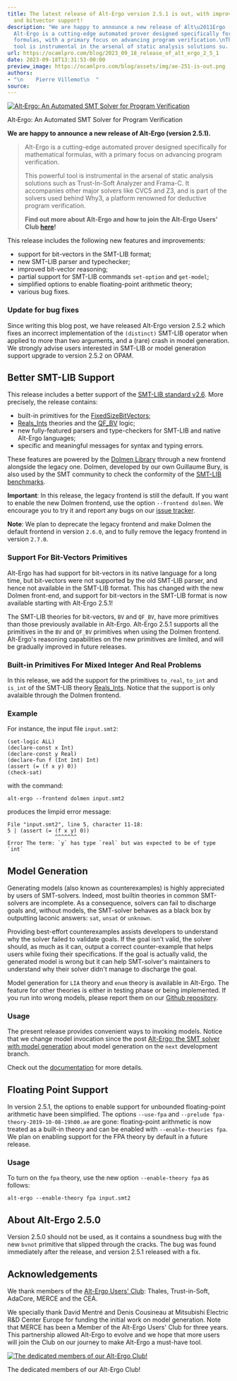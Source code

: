 ```yaml
---
title: The latest release of Alt-Ergo version 2.5.1 is out, with improved SMT-LIB
  and bitvector support!
description: "We are happy to announce a new release of Alt\u2011Ergo (version 2.5.1).
  Alt-Ergo is a cutting-edge automated prover designed specifically for mathematical
  formulas, with a primary focus on advancing program verification.\nThis powerful
  tool is instrumental in the arsenal of static analysis solutions su..."
url: https://ocamlpro.com/blog/2023_09_18_release_of_alt_ergo_2_5_1
date: 2023-09-18T13:31:53-00:00
preview_image: https://ocamlpro.com/blog/assets/img/ae-251-is-out.png
authors:
- "\n    Pierre Villemot\n  "
source:
---
```


<p>

</p><div class="figure">
  <p>
    <a href="https://ocamlpro.com/blog/assets/img/ae-251-is-out.png">
      <img src="https://ocamlpro.com/blog/assets/img/ae-251-is-out.png" alt="Alt‑Ergo: An Automated SMT Solver for Program Verification">
    </a>
    </p><div class="caption">
      Alt‑Ergo: An Automated SMT Solver for Program Verification
    </div>
  <p></p>
</div>
<p></p>
<p><strong>We are happy to announce a new release of Alt‑Ergo (version 2.5.1).</strong></p>
<blockquote>
<p>Alt-Ergo is a cutting-edge automated prover designed specifically for mathematical formulas, with a primary focus on advancing program verification.</p>
<p>This powerful tool is instrumental in the arsenal of static analysis solutions such as Trust-In-Soft Analyzer and Frama-C. It accompanies other major solvers like CVC5 and Z3, and is part of the solvers used behind Why3, a platform renowned for deductive program verification.</p>
<p><strong>Find out more about Alt‑Ergo and how to join the Alt-Ergo Users' Club <a href="https://alt-ergo.ocamlpro.com/#about">here</a>!</strong></p>
</blockquote>
<p>This release includes the following new features and improvements:</p>
<ul>
<li>support for bit-vectors in the SMT-LIB format;
</li>
<li>new SMT-LIB parser and typechecker;
</li>
<li>improved bit-vector reasoning;
</li>
<li>partial support for SMT-LIB commands <code>set-option</code> and <code>get-model</code>;
</li>
<li>simplified options to enable floating-point arithmetic theory;
</li>
<li>various bug fixes.
</li>
</ul>
<h3>Update for bug fixes</h3>
<p>Since writing this blog post, we have released Alt-Ergo version 2.5.2 which fixes an incorrect implementation of the <code>(distinct)</code> SMT-LIB operator when applied to more than two arguments, and a (rare) crash in model generation. We strongly advise users interested in SMT-LIB or model generation support upgrade to version 2.5.2 on OPAM.</p>
<h2>Better SMT-LIB Support</h2>
<p>This release includes a better support of the
<a href="https://smtlib.cs.uiowa.edu/papers/smt-lib-reference-v2.6-r2021-05-12.pdf">SMT-LIB standard v2.6</a>.
More precisely, the release contains:</p>
<ul>
<li>built-in primitives for the
<a href="https://smtlib.cs.uiowa.edu/theories-FixedSizeBitVectors.shtml">FixedSizeBitVectors</a>;
</li>
<li><a href="https://smtlib.cs.uiowa.edu/theories-Reals_Ints.shtml">Reals_Ints</a> theories
and the <a href="https://smtlib.cs.uiowa.edu/logics-all.shtml#QF_BV">QF_BV</a> logic;
</li>
<li>new fully-featured parsers and type-checkers for SMT-LIB and native Alt-Ergo languages;
</li>
<li>specific and meaningful messages for syntax and typing errors.
</li>
</ul>
<p>These features are powered by the
<a href="https://github.com/Gbury/dolmen">Dolmen Library</a> through
a new frontend alongside the legacy one. Dolmen, developed by our own Guillaume Bury,
is also used by the SMT community to check the conformity of the
<a href="https://smtlib.cs.uiowa.edu/benchmarks.shtml">SMT-LIB benchmarks</a>.</p>
<p><strong>Important</strong>:
In this release, the legacy frontend is still the default.
If you want to enable the new Dolmen frontend, use the option
<code>--frontend dolmen</code>. We encourage you to try it and report any bugs on our
<a href="https://github.com/OCamlPro/alt-ergo/issues">issue tracker</a>.</p>
<p><strong>Note</strong>: We plan to deprecate the legacy frontend and make Dolmen the default frontend in version <code>2.6.0</code>, and to fully remove the legacy frontend in version <code>2.7.0</code>.</p>
<h3>Support For Bit-Vectors Primitives</h3>
<p>Alt-Ergo has had support for bit-vectors in its native language for a long time,
but bit-vectors were not supported by the old SMT-LIB parser, and hence not
available in the SMT-LIB format. This has changed with the new Dolmen front-end,
and support for bit-vectors in the SMT-LIB format is now available starting with
Alt-Ergo 2.5.1!</p>
<p>The SMT-LIB theories for bit-vectors, <code>BV</code> and <code>QF_BV</code>, have more primitives than
those previously available in Alt-Ergo. Alt-Ergo 2.5.1 supports all the
primitives in the <code>BV</code> and <code>QF_BV</code> primitives when using the Dolmen frontend.
Alt-Ergo's reasoning capabilities on the new primitives are limited, and will
be gradually improved in future releases.</p>
<h3>Built-in Primitives For Mixed Integer And Real Problems</h3>
<p>In this release, we add the support for the
primitives <code>to_real</code>, <code>to_int</code> and <code>is_int</code> of the SMT-LIB theory
<a href="https://smtlib.cs.uiowa.edu/theories-Reals_Ints.shtml">Reals_Ints</a>.
Notice that the support is only avalaible through the Dolmen frontend.</p>
<h3>Example</h3>
<p>For instance, the input file <code>input.smt2</code>:</p>
<pre><code class="language-shell-session">(set-logic ALL)
(declare-const x Int)
(declare-const y Real)
(declare-fun f (Int Int) Int)
(assert (= (f x y) 0))
(check-sat)
</code></pre>
<p>with the command:</p>
<pre><code class="language-shell-session">alt-ergo --frontend dolmen input.smt2
</code></pre>
<p>produces the limpid error message:</p>
<pre><code class="language-shell-session">File "input.smt2", line 5, character 11-18:
5 | (assert (= (f x y) 0))
               ^^^^^^^
Error The term: `y` has type `real` but was expected to be of type `int`
</code></pre>
<h2>Model Generation</h2>
<p>Generating models (also known as counterexamples) is highly appreciated by
users of SMT-solvers. Indeed, most builtin theories in common SMT-solvers
are incomplete. As a consequence, solvers can fail to discharge goals and,
without models, the SMT-solver behaves as a black box by outputting laconic
answers: <code>sat</code>, <code>unsat</code> or <code>unknown</code>.</p>
<p>Providing best-effort counterexamples assists developers
to understand why the solver failed to validate goals. If the goal isn't valid,
the solver should, as much as it can, output a correct counter-example that helps
users while fixing their specifications. If the goal is actually valid, the
generated model is wrong but it can help SMT-solver's maintainers to understand
why their solver didn't manage to discharge the goal.</p>
<p>Model generation for <code>LIA</code> theory and <code>enum</code> theory is available in Alt-Ergo.
The feature for other theories is either in testing phase or being implemented.
If you run into wrong models, please report them on our
<a href="https://github.com/OCamlPro/alt-ergo/issues">Github repository</a>.</p>
<h3>Usage</h3>
<p>The present release provides convenient ways to invoking models.
Notice that we change model invocation since the post
<a href="https://ocamlpro.com/blog/2022_11_16_alt-ergo-models/">Alt-Ergo: the SMT solver with model generation</a>
about model generation on the <code>next</code> development branch.</p>
<p>Check out the <a href="https://ocamlpro.github.io/alt-ergo/Usage/index.html#generating-models">documentation</a> for more details.</p>
<h2>Floating Point Support</h2>
<p>In version 2.5.1, the options to enable support for unbounded floating-point
arithmetic have been simplified. The options <code>--use-fpa</code> and
<code>--prelude fpa-theory-2019-10-08-19h00.ae</code> are gone: floating-point arithmetic
is now treated as a built-in theory and can be enabled with
<code>--enable-theories fpa</code>. We plan on enabling support for the FPA theory by default
in a future release.</p>
<h3>Usage</h3>
<p>To turn on the <code>fpa</code> theory, use the new option <code>--enable-theory fpa</code> as follows:</p>
<pre><code class="language-shell-session">alt-ergo --enable-theory fpa input.smt2
</code></pre>
<h2>About Alt-Ergo 2.5.0</h2>
<p>Version 2.5.0 should not be used, as it contains a soundness bug with the
new <code>bvnot</code> primitive that slipped through the cracks. The bug was found
immediately after the release, and version 2.5.1 released with a fix.</p>
<h2>Acknowledgements</h2>
<p>We thank members of the <a href="https://alt-ergo.ocamlpro.com/#club">Alt-Ergo Users' Club</a>: Thales, Trust-in-Soft, AdaCore, MERCE and the CEA.</p>
<p>We specially thank David Mentré and Denis Cousineau at Mitsubishi Electric R&amp;D
Center Europe for funding the initial work on model generation.
Note that MERCE has been a Member of the Alt-Ergo Users' Club for three years.
This partnership allowed Alt-Ergo to evolve and we hope that more users will join
the Club on our journey to make Alt-Ergo a must-have tool.</p>
<p>
</p><div class="figure">
  <p>
    <a href="https://ocamlpro.com/blog/assets/img/clubAE.png">
      <img src="https://ocamlpro.com/blog/assets/img/clubAE.png" alt="The dedicated members of our Alt-Ergo Club!">
    </a>
    </p><div class="caption">
      The dedicated members of our Alt-Ergo Club!
    </div>
  <p></p>
</div>
<p></p>

